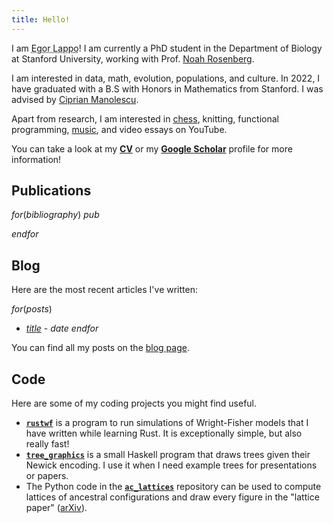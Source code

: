 ```yaml
---
title: Hello!
---
```


I am <abbr title="$pronunciation$">Egor Lappo</abbr>! I am currently a PhD student in the Department of Biology at Stanford University, working with Prof. [Noah Rosenberg](https://rosenberglab.stanford.edu). 


I am interested in data, math, evolution, populations, and culture. In 2022, I have graduated with a B.S with Honors in Mathematics from Stanford. I was advised by [Ciprian Manolescu](https://stanford.edu/~cm5).

Apart from research, I am interested in [chess](https://www.chess.com/member/egorlappo), knitting, functional programming, [music](https://soundcloud.com/egor-lappo), and video essays on YouTube.

You can take a look at my **[CV](files/cv.pdf)** or my **[Google Scholar](https://scholar.google.com/citations?user=JSIJYNkAAAAJ&hl=en)** profile for more information!

## Publications 
$for(bibliography)$
$pub$

$endfor$

## Blog
Here are the most recent articles I've written:

$for(posts)$
* [$title$]($url$) - $date$
$endfor$

You can find all my posts on the [blog page](/blog.html).

## Code

Here are some of my coding projects you might find useful.

 - **[`rustwf`](https://github.com/EgorLappo/rustwf)** is a program to run simulations of Wright-Fisher models that I have written while learning Rust. It is exceptionally simple, but also really fast! 
 - **[`tree_graphics`](https://github.com/EgorLappo/tree_graphics)** is a small Haskell program that draws trees given their Newick encoding. I use it when I need example trees for presentations or papers. 
 - The Python code in the **[`ac_lattices`](https://github.com/EgorLappo/ac_lattices)** repository can be used to compute lattices of ancestral configurations and draw every figure in the "lattice paper" ([arXiv](https://doi.org/10.48550/arxiv.2111.10456)). 